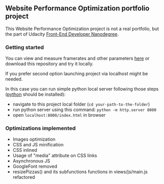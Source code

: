 ## Website Performance Optimization portfolio project

This Website Performance Optimization project is not a real portfolio, but the part of Udacity [Front-End Developer Nanodegree](https://www.udacity.com/course/front-end-web-developer-nanodegree--nd001).

### Getting started

You can view and measure framerates and other parameters [here](https://antmatr.github.io/frontend-nanodegree-web-optimization/) or download this repository and try it locally.

If you prefer second option launching project via localhost might be needed.

In this case you can run simple python local server following those steps ([python](https://www.python.org/) should be installed):
- navigate to this project local folder (`cd your-path-to-the-folder`)
- run python server using this command: `python -m http.server 8000`
- open `localhost:8000/index.html` in browser

### Optimizations implemented
- Images optimization
- CSS and JS minification
- CSS inlined
- Usage of "media" attribute on CSS links
- Asynchronous JS
- GoogleFont removed
- resizePizzas() and its subfunctions functions in views/js/main.js refactored